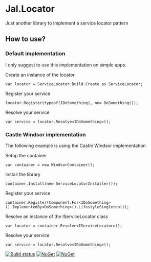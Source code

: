 # Jal.Locator
Just another library to implement a service locator pattern

## How to use?

### Default implementation

I only suggest to use this implementation on simple apps.

Create an instance of the locator

    var locator = ServiceLocator.Build.Create as ServiceLocator;

Register your service

    locator.Register(typeof(IDoSomething), new DoSomething());
    
Resolve your service

    var service = locator.Resolve<IDoSomething>();

### Castle Windsor implementation

The following example is using the Castle Windsor implementation

Setup the container

    var container = new WindsorContainer();
	
Install the library

    container.Install(new ServiceLocatorInstaller());
	
Register your service

	container.Register(Component.For<IDoSomething>().ImplementedBy<DoSomething>().LifestyleSingleton());
				
Resolve an instance of the IServiceLocator class

    var locator = container.Resolve<IServiceLocator>();
	
Resolve your service

    var service = locator.Resolve<IDoSomething>();

[![Build status](https://ci.appveyor.com/api/projects/status/riewcxw29gy77855/branch/master?svg=true)](https://ci.appveyor.com/project/raulnq/jal-servicelocator/branch/master)
[![NuGet](https://img.shields.io/nuget/dt/Jal.ServiceLocator.svg)](https://www.nuget.org/packages/Jal.ServiceLocator) 
[![NuGet](https://img.shields.io/nuget/vpre/Jal.ServiceLocator.svg)](https://www.nuget.org/packages/Jal.ServiceLocator)
